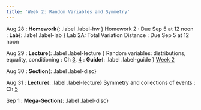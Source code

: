```yaml
---
title: 'Week 2: Random Variables and Symmetry'
---
```


Aug 28
: **Homework**{: .label .label-hw } Homework 2
    : Due Sep 5 at 12 noon
: **Lab**{: .label .label-lab } Lab 2A: Total Variation Distance
    : Due Sep 5 at 12 noon

Aug 29
: **Lecture**{: .label .label-lecture } Random variables: distributions, equality, conditioning
    : Ch [3](http://prob140.org/textbook/content/Chapter_03/00_Random_Variables.html), [4](http://prob140.org/textbook/content/Chapter_04/00_Relations_Between_Variables.html)
: **Guide**{: .label .label-guide } [Week 2](/assets/guides/week02.pdf)

Aug 30
: **Section**{: .label .label-disc}

Aug 31
: **Lecture**{: .label .label-lecture} Symmetry and collections of events
    : Ch [5](http://prob140.org/textbook/content/Chapter_05/00_Collections_of_Events.html)

Sep 1
: **Mega-Section**{: .label .label-disc}